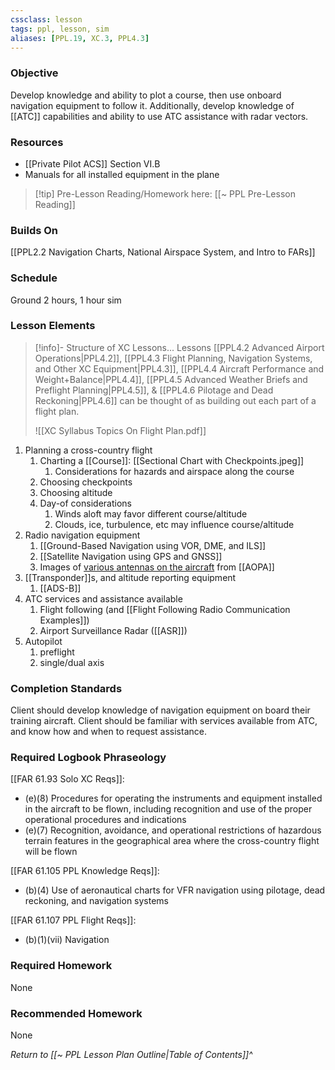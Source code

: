 ```yaml
---
cssclass: lesson
tags: ppl, lesson, sim
aliases: [PPL.19, XC.3, PPL4.3]
---
```

### Objective
Develop knowledge and ability to plot a course, then use onboard navigation equipment to follow it. Additionally, develop knowledge of [[ATC]] capabilities and ability to use ATC assistance with radar vectors.

### Resources
- [[Private Pilot ACS]] Section VI.B
- Manuals for all installed equipment in the plane

> [!tip] Pre-Lesson Reading/Homework here: [[~ PPL Pre-Lesson Reading]]

### Builds On
[[PPL2.2 Navigation Charts, National Airspace System, and Intro to FARs]]

### Schedule
Ground 2 hours, 1 hour sim

### Lesson Elements
> [!info]- Structure of XC Lessons...
> Lessons [[PPL4.2 Advanced Airport Operations|PPL4.2]], [[PPL4.3 Flight Planning, Navigation Systems, and Other XC Equipment|PPL4.3]], [[PPL4.4 Aircraft Performance and Weight+Balance|PPL4.4]], [[PPL4.5 Advanced Weather Briefs and Preflight Planning|PPL4.5]], & [[PPL4.6 Pilotage and Dead Reckoning|PPL4.6]] can be thought of as building out each part of a flight plan.
> 
> ![[XC Syllabus Topics On Flight Plan.pdf]]

1. Planning a cross-country flight
	1. Charting a [[Course]]: [[Sectional Chart with Checkpoints.jpeg]]
		1. Considerations for hazards and airspace along the course
	2. Choosing checkpoints
	3. Choosing altitude
	4. Day-of considerations
		1. Winds aloft may favor different course/altitude
		2. Clouds, ice, turbulence, etc may influence course/altitude
2. Radio navigation equipment
	1. [[Ground-Based Navigation using VOR, DME, and ILS]]
	2. [[Satellite Navigation using GPS and GNSS]]
	3. Images of [various antennas on the aircraft](https://www.aopa.org/training-and-safety/students/presolo/special/antennas) from [[AOPA]]
4. [[Transponder]]s, and altitude reporting equipment
	1. [[ADS-B]]
5. ATC services and assistance available
	1. Flight following (and [[Flight Following Radio Communication Examples]])
	2. Airport Surveillance Radar ([[ASR]])
6. Autopilot
	1. preflight
	2. single/dual axis

### Completion Standards
Client should develop knowledge of navigation equipment on board their training aircraft. Client should be familiar with services available from ATC, and know how and when to request assistance.

### Required Logbook Phraseology
[[FAR 61.93 Solo XC Reqs]]:
- (e)(8) Procedures for operating the instruments and equipment installed in the aircraft to be flown, including recognition and use of the proper operational procedures and indications
- (e)(7) Recognition, avoidance, and operational restrictions of hazardous terrain features in the geographical area where the cross-country flight will be flown

[[FAR 61.105 PPL Knowledge Reqs]]:
- (b)(4) Use of aeronautical charts for VFR navigation using pilotage, dead reckoning, and navigation systems

[[FAR 61.107 PPL Flight Reqs]]:
- (b)(1)(vii) Navigation

### Required Homework
None

### Recommended Homework
None

*Return to [[~ PPL Lesson Plan Outline|Table of Contents]]^*